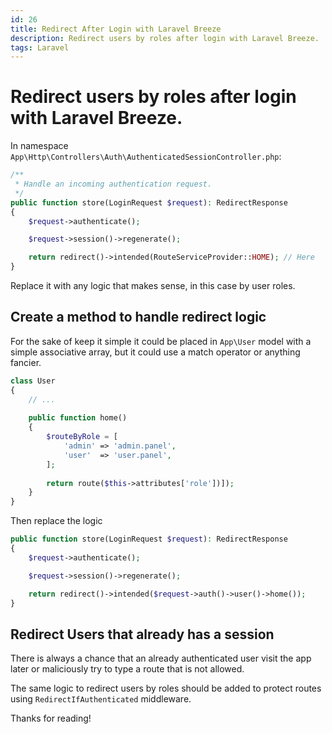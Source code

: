 ```yaml
---
id: 26
title: Redirect After Login with Laravel Breeze
description: Redirect users by roles after login with Laravel Breeze.
tags: Laravel
---
```


# Redirect users by roles after login with Laravel Breeze.

In namespace `App\Http\Controllers\Auth\AuthenticatedSessionController.php`:

```php
/**
 * Handle an incoming authentication request.
 */
public function store(LoginRequest $request): RedirectResponse
{
    $request->authenticate();

    $request->session()->regenerate();

    return redirect()->intended(RouteServiceProvider::HOME); // Here
}
```

Replace it with any logic that makes sense, in this case by user roles.

## Create a method to handle redirect logic

For the sake of keep it simple it could be placed in `App\User` model 
with a simple associative array, but it could use a match operator or anything fancier.

```php
class User 
{
    // ...
    
    public function home()
    {
        $routeByRole = [
            'admin' => 'admin.panel',
            'user'  => 'user.panel',
        ];
        
        return route($this->attributes['role'])]);
    }
}
```

Then replace the logic

```php
public function store(LoginRequest $request): RedirectResponse
{
    $request->authenticate();

    $request->session()->regenerate();

    return redirect()->intended($request->auth()->user()->home());
}
```

## Redirect Users that already has a session

There is always a chance that an already authenticated user visit the app later 
or maliciously try to type a route that is not allowed.

The same logic to redirect users by roles should be added to protect routes using `RedirectIfAuthenticated` middleware.

Thanks for reading!